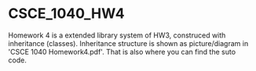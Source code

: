 # CSCE_1040_HW4
Homework 4 is a extended library system of HW3, construced with inheritance (classes). 
Inheritance structure is shown as picture/diagram in 'CSCE 1040 Homework4.pdf'. That is also where you can find the suto code.
